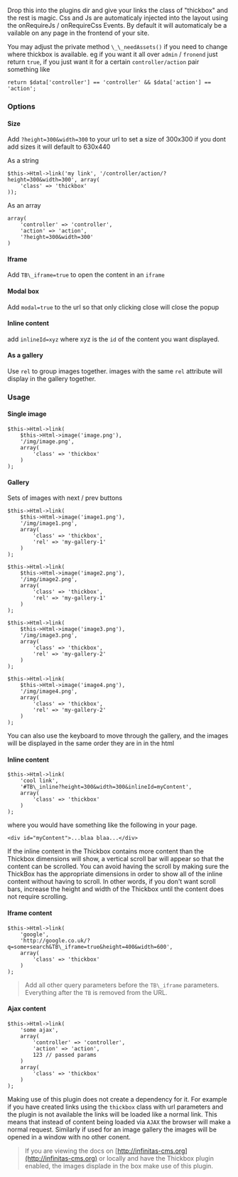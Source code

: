 Drop this into the plugins dir and give your links the class of "thickbox" and the rest is magic. Css and Js are automaticaly injected into the layout using the onRequireJs / onRequireCss Events. By default it will automaticaly be a vailable on any page in the frontend of your site.

You may adjust the private method `\_\_needAssets()` if you need to change where thickbox is available. eg  if you want it all over `admin` / `fronend` just return `true`, if you just want it for a certain `controller/action` pair something like 

	return $data['controller'] == 'controller' && $data['action'] == 'action';

### Options

#### Size

Add `?height=300&width=300` to your url to set a size of 300x300 if you dont add sizes it will default to 630x440

As a string

	$this->Html->link('my link', '/controller/action/?height=300&width=300', array(
		'class' => 'thickbox'
	));


As an array

	array(
		'controller' => 'controller',
		'action' => 'action',
		'?height=300&width=300'
	)

#### Iframe

Add `TB\_iframe=true` to open the content in an `iframe`

#### Modal box 

Add `modal=true` to the url so that only clicking close will close the popup

#### Inline content 

add `inlineId=xyz` where xyz is the `id` of the content you want displayed.

#### As a gallery

Use `rel` to group images together. images with the same `rel` attribute will display in the gallery together.


### Usage

#### Single image

	$this->Html->link(
		$this->Html->image('image.png'),
		'/img/image.png',
		array(
			'class' => 'thickbox'
		)
	);

#### Gallery

Sets of images with next / prev buttons

	$this->Html->link(
		$this->Html->image('image1.png'),
		'/img/image1.png',
		array(
			'class' => 'thickbox',
			'rel' => 'my-gallery-1'
		)
	);
	
	$this->Html->link(
		$this->Html->image('image2.png'),
		'/img/image2.png',
		array(
			'class' => 'thickbox',
			'rel' => 'my-gallery-1'
		)
	);
	
	$this->Html->link(
		$this->Html->image('image3.png'),
		'/img/image3.png',
		array(
			'class' => 'thickbox',
			'rel' => 'my-gallery-2'
		)
	);

	$this->Html->link(
		$this->Html->image('image4.png'),
		'/img/image4.png',
		array(
			'class' => 'thickbox',
			'rel' => 'my-gallery-2'
		)
	);

You can also use the keyboard to move through the gallery, and the images will be displayed in the same order they are in in the html

#### Inline content

	$this->Html->link(
		'cool link',
		'#TB\_inline?height=300&width=300&inlineId=myContent',
		array(
			'class' => 'thickbox'
		)
	);

where you would have something like the following in your page.

	<div id="myContent">...blaa blaa...</div>

If the inline content in the Thickbox contains more content than the Thickbox dimensions will show, a vertical scroll bar will appear so that the content can be scrolled. You can avoid having the scroll by making sure the ThickBox has the appropriate dimensions in order to show all of the inline content without having to scroll. In other words, if you don't want scroll bars, increase the height and width of the Thickbox until the content does not require scrolling.

#### Iframe content

	$this->Html->link(
		'google',
		'http://google.co.uk/?q=some+search&TB\_iframe=true&height=400&width=600',
		array(
			'class' => 'thickbox'
		)
	);

> Add all other query parameters before the `TB\_iframe` parameters. Everything after the `TB` is removed from the URL.

#### Ajax content

	$this->Html->link(
		'some ajax',
		array(
			'controller' => 'controller',
			'action' => 'action',
			123 // passed params
		)
		array(
			'class' => 'thickbox'
		)
	);

Making use of this plugin does not create a dependency for it. For example if you have created links using the `thickbox` class with url parameters and the plugin is not available the links will be loaded like a normal link. This means that instead of content being loaded via `AJAX` the browser will make a normal request. Similarly if used for an image gallery the images will be opened in a window with no other conent.

> If you are viewing the docs on [http://infinitas-cms.org](http://infinitas-cms.org) or locally and have the Thickbox plugin enabled, the images displade in the box make use of this plugin.